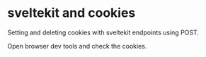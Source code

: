 # sveltekit and cookies

Setting and deleting cookies with sveltekit endpoints using POST.

Open browser dev tools and check the cookies.

